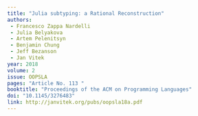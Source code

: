 ```yaml
---
title: "Julia subtyping: a Rational Reconstruction"
authors:
 - Francesco Zappa Nardelli
 - Julia Belyakova
 - Artem Pelenitsyn
 - Benjamin Chung
 - Jeff Bezanson
 - Jan Vitek
year: 2018
volume: 2
issue: OOPSLA
pages: "Article No. 113 "
booktitle: "Proceedings of the ACM on Programming Languages"
doi: "10.1145/3276483"
link: http://janvitek.org/pubs/oopsla18a.pdf
---
```


